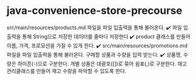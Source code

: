 # java-convenience-store-precourse

src/main/resources/products.md 파일을 파일 입출력을 통해 불러온다. ✔️
파일 입출력을 통해 String으로 저장한 데이터를 줄마다 저장한다 ✔️
product 클래스를 만들어 이름, 가격, 프로모션을 가질 수 있게 한다. ✔️
src/main/resources/promotions.md 파일을 파일 입출력을 통해 불러온다.
구매할 상품과 수량을 입력 받는다. ✔️
상품명, 수량은 하이픈(-)으로 구분한다.
개별 상품은 대괄호([])로 묶어 쉼표(,)로 구분한다.
재고 관리클래스를 만들어 재고 수량을 파악할 수 있도록 한다.
